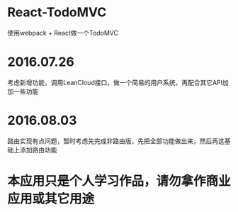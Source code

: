 # React-TodoMVC

使用webpack + React做一个TodoMVC

# 2016.07.26
考虑新增功能，调用LeanCloud接口，做一个简易的用户系统，再配合其它API加加一些功能


# 2016.08.03
路由实现有点问题，暂时考虑先完成非路由版，先把全部功能做出来，然后再这基础上添加路由功能









# 本应用只是个人学习作品，请勿拿作商业应用或其它用途
